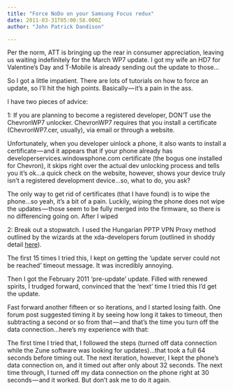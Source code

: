 ```yaml
---
title: "Force NoDo on your Samsung Focus redux"
date: 2011-03-31T05:00:58.000Z
author: "John Patrick Dandison"

---
```


Per the norm, ATT is bringing up the rear in consumer appreciation, leaving us waiting indefinitely for the March WP7 update. I got my wife an HD7 for Valentine’s Day and T-Mobile is already sending out the update to those…

So I got a little impatient. There are lots of tutorials on how to force an update, so I’ll hit the high points. Basically — it’s a pain in the ass.

I have two pieces of advice:

1: If you are planning to become a registered developer, DON’T use the ChevronWP7 unlocker. ChevronWP7 requires that you install a certificate (ChevronWP7.cer, usually), via email or through a website.

Unfortunately, when you developer uinlock a phone, it also wants to install a certificate — and it appears that if your phone already has developerservices.windowsphone.com certificate (the bogus one installed for Chevron), it skips right over the actual dev unlocking process and tells you it’s ok…a quick check on the website, however, shows your device truly isn’t a registered development device…so, what to do, you ask?

The only way to get rid of certificates (that I have found) is to wipe the phone…so yeah, it’s a bit of a pain. Luckily, wiping the phone does not wipe the updates — those seem to be fully merged into the firmware, so there is no differencing going on. After I wiped

2: Break out a stopwatch. I used the Hungarian PPTP VPN Proxy method outlined by the wizards at the xda-developers forum (outlined in shoddy detail [here](http://jpd.ms/post/2011/03/30/Force-NoDo-on-your-Samsung-Focus.aspx)).

The first 15 times I tried this, I kept on getting the ‘update server could not be reached’ timeout message. It was incredibly annoying.

Then I got the February 2011 ‘pre-update’ update. Filled with renewed spirits, I trudged forward, convinced that the ‘next’ time I tried this I’d get the update.

Fast forward another fifteen or so iterations, and I started losing faith. One forum post suggested timing it by seeing how long it takes to timeout, then subtracting a second or so from that — and that’s the time you turn off the data connection…here’s my experience with that:

The first time I tried that, I followed the steps (turned off data connection while the Zune software was looking for updates)…that took a full 64 seconds before timing out. The next iteration, however, I kept the phone’s data connection on, and it timed out after only about 32 seconds. The next time through, I turned off my data connection on the phone right at 30 seconds — and it worked. But don’t ask me to do it again.
